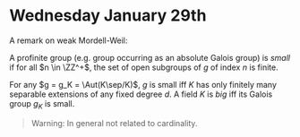 # Wednesday January 29th

A remark on weak Mordell-Weil:

A profinite group (e.g. group occurring as an absolute Galois group) is *small* if for all $n \in \ZZ^+$, the set of open subgroups of $g$ of index $n$ is finite.

For any $g = g_K = \Aut(K\sep/K)$, $g$ is small iff $K$ has only finitely many separable extensions of any fixed degree $d$.
A field $K$ is *big* iff its Galois group $g_K$ is small.

> Warning: In general not related to cardinality.
